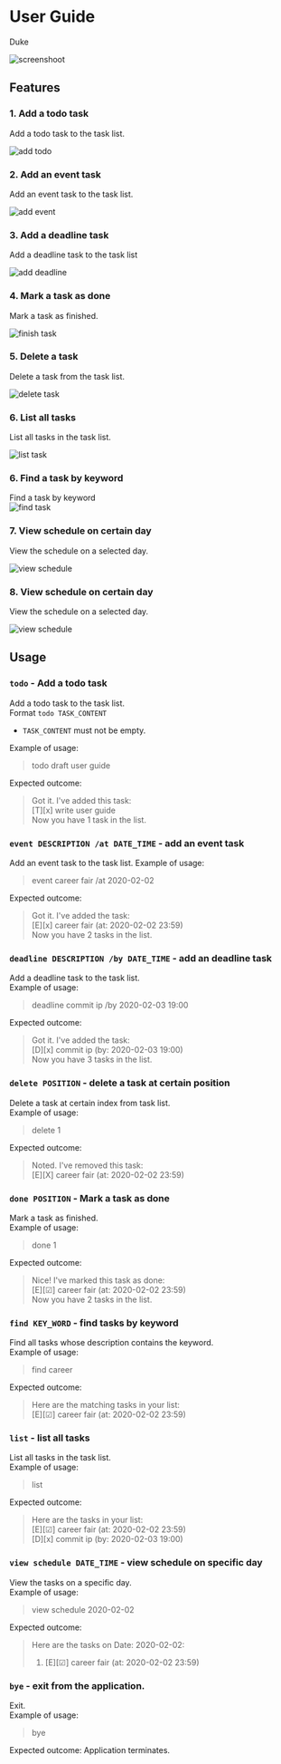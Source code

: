 # User Guide

Duke

![screenshoot](./Ui.png)

## Features 

### 1. Add a todo task 
Add a todo task to the task list.   

![add todo](./AddTodo.png)
### 2. Add an event task
Add an event task to the task list.  

![add event](./AddEvent.png)
### 3. Add a deadline task
Add a deadline task to the task list  

![add deadline](./AddDeadline.png)
### 4. Mark a task as done
Mark a task as finished.   

![finish task](./FinishTask.png)
### 5. Delete a task
Delete a task from the task list.  

![delete task](./DeleteTask.png)
### 6. List all tasks
List all tasks in the task list.   

![list task](./ListTask.png)

### 6. Find a task by keyword
Find a task by keyword  
![find task](./FindTask.png)

### 7. View schedule on certain day
View the schedule on a selected day.

![view schedule](./ViewSchedule.png)

### 8. View schedule on certain day
View the schedule on a selected day.

![view schedule](./ViewSchedule.png)

## Usage

### `todo` - Add a todo task

Add a todo task to the task list.   
Format `todo TASK_CONTENT`
* `TASK_CONTENT` must not be empty.

Example of usage:   
> todo draft user guide

Expected outcome: 
> Got it. I've added this task:  
> [T][x] write user guide  
> Now you have 1 task in the list.   

### `event DESCRIPTION /at DATE_TIME` - add an event task

Add an event task to the task list.
Example of usage:   
> event career fair /at 2020-02-02   

Expected outcome:  
> Got it. I've added the task:   
> [E][x] career fair (at: 2020-02-02 23:59)  
> Now you have 2 tasks in the list.

### `deadline DESCRIPTION /by DATE_TIME` - add an deadline task

Add a deadline task to the task list.  
Example of usage:   
> deadline commit ip /by 2020-02-03 19:00

Expected outcome:
> Got it. I've added the task:   
> [D][x] commit ip (by: 2020-02-03 19:00)  
> Now you have 3 tasks in the list.


### `delete POSITION` - delete a task at certain position

Delete a task at certain index from task list.  
Example of usage: 
> delete 1

Expected outcome:
> Noted. I've removed this task:   
> [E][X] career fair (at: 2020-02-02 23:59) 

### `done POSITION` - Mark a task as done

Mark a task as finished.  
Example of usage:   
> done 1

Expected outcome:
> Nice! I've marked this task as done:   
> [E][&#9745;] career fair (at: 2020-02-02 23:59)  
> Now you have 2 tasks in the list.


### `find KEY_WORD` - find tasks by keyword

Find all tasks whose description contains the keyword.  
Example of usage: 
> find career

Expected outcome:
> Here are the matching tasks in your list:  
> [E][&#9745;] career fair (at: 2020-02-02 23:59)  

### `list` - list all tasks

List all tasks in the task list.  
Example of usage: 
> list

Expected outcome:
> Here are the tasks in your list:  
> [E][&#9745;] career fair (at: 2020-02-02 23:59)  
> [D][x] commit ip (by: 2020-02-03 19:00)  

### `view schedule DATE_TIME` - view schedule on specific day

View the tasks on a specific day.  
Example of usage:   
> view schedule 2020-02-02

Expected outcome:
> Here are the tasks on Date: 2020-02-02:
> 1. [E][&#9745;] career fair (at: 2020-02-02 23:59)

### `bye` - exit from the application.

Exit.  
Example of usage:   
> bye

Expected outcome: Application terminates.